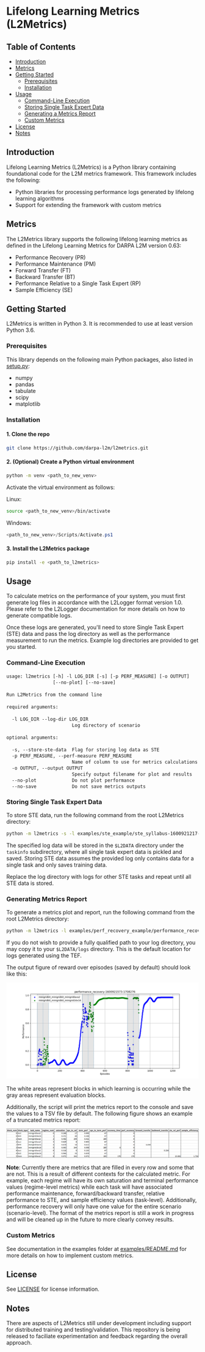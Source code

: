 # Lifelong Learning Metrics (L2Metrics)

## Table of Contents

* [Introduction](#introduction)
* [Metrics](#metrics)
* [Getting Started](#getting-started)
  * [Prerequisites](#prerequisites)
  * [Installation](#installation)
* [Usage](#usage)
  * [Command-Line Execution](#command-line-execution)
  * [Storing Single Task Expert Data](#storing-single-task-expert-data)
  * [Generating a Metrics Report](#generating-a-metrics-report)
  * [Custom Metrics](#custom-metrics)
* [License](#license)
* [Notes](#notes)

## Introduction

Lifelong Learning Metrics (L2Metrics) is a Python library containing foundational code for the L2M metrics framework. This framework includes the following:

* Python libraries for processing performance logs generated by lifelong learning algorithms
* Support for extending the framework with custom metrics

## Metrics

The L2Metrics library supports the following lifelong learning metrics as defined in the Lifelong Learning Metrics for DARPA L2M version 0.63:

* Performance Recovery (PR)
* Performance Maintenance (PM)
* Forward Transfer (FT)
* Backward Transfer (BT)
* Performance Relative to a Single Task Expert (RP)
* Sample Efficiency (SE)

## Getting Started

L2Metrics is written in Python 3. It is recommended to use at least version Python 3.6.

### Prerequisites

This library depends on the following main Python packages, also listed in [setup.py](setup.py):

* numpy
* pandas
* tabulate
* scipy
* matplotlib

### Installation

#### 1. Clone the repo

  ```bash
  git clone https://github.com/darpa-l2m/l2metrics.git
  ```

#### 2. (Optional) Create a Python virtual environment

```bash
python -m venv <path_to_new_venv>
```

Activate the virtual environment as follows:

Linux:

```bash
source <path_to_new_venv>/bin/activate
```

Windows:

```powershell
<path_to_new_venv>/Scripts/Activate.ps1
```

#### 3. Install the L2Metrics package

```bash
pip install -e <path_to_l2metrics>
```

## Usage

To calculate metrics on the performance of your system, you must first generate log files in accordance with the L2Logger format version 1.0. Please refer to the L2Logger documentation for more details on how to generate compatible logs.

Once these logs are generated, you'll need to store Single Task Expert (STE) data and pass the log directory as well as the performance measurement to run the metrics. Example log directories are provided to get you started.

### Command-Line Execution

  ```
  usage: l2metrics [-h] -l LOG_DIR [-s] [-p PERF_MEASURE] [-o OUTPUT]
                   [--no-plot] [--no-save]
  
  Run L2Metrics from the command line

  required arguments:

    -l LOG_DIR --log-dir LOG_DIR
                          Log directory of scenario

  optional arguments:

    -s, --store-ste-data  Flag for storing log data as STE
    -p PERF_MEASURE, --perf-measure PERF_MEASURE
                          Name of column to use for metrics calculations
    -o OUTPUT, --output OUTPUT
                          Specify output filename for plot and results
    --no-plot             Do not plot performance
    --no-save             Do not save metrics outputs
```

### Storing Single Task Expert Data

To store STE data, run the following command from the root L2Metrics directory:

```bash
python -m l2metrics -s -l examples/ste_example/ste_syllabus-1600921217-488978 -p reward
```

The specified log data will be stored in the `$L2DATA` directory under the `taskinfo` subdirectory, where all single task expert data is pickled and saved. Storing STE data assumes the provided log only contains data for a single task and only saves training data.

Replace the log directory with logs for other STE tasks and repeat until all STE data is stored.

### Generating Metrics Report

To generate a metrics plot and report, run the following command from the root L2Metrics directory:

```bash
python -m l2metrics -l examples/perf_recovery_example/performance_recovery-1600921573-1708276 -p reward
```

If you do not wish to provide a fully qualified path to your log directory, you may copy it to your `$L2DATA/logs` directory. This is the default location for logs generated using the TEF.

The output figure of reward over episodes (saved by default) should look like this:

![diagram](examples/perf_recovery_example/performance_recovery-1600921573-1708276.png)

The white areas represent blocks in which learning is occurring while the gray areas represent evaluation blocks.

Additionally, the script will print the metrics report to the console and save the values to a TSV file by default. The following figure shows an example of a truncated metrics report:

![diagram](examples/perf_recovery_example/performance_recovery-1600921573-1708276_metrics_report.png)

**Note**: Currently there are metrics that are filled in every row and some that are not. This is a result of different contexts for the calculated metric. For example, each regime will have its own saturation and terminal performance values (regime-level metrics) while each task will have associated performance maintenance, forward/backward transfer, relative performance to STE, and sample efficiency values (task-level). Additionally, performance recovery will only have one value for the entire scenario (scenario-level). The format of the metrics report is still a work in progress and will be cleaned up in the future to more clearly convey results.

### Custom Metrics

See documentation in the examples folder at [examples/README.md](./examples/README.md) for more details on how to implement custom metrics.

## License

See [LICENSE](LICENSE) for license information.

## Notes

There are aspects of L2Metrics still under development including support for distributed training and testing/validation. This repository is being released to faciliate experimentation and feedback regarding the overall approach.
